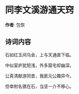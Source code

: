 # 同李文溪游通天窍

**作者**: 包恢

## 诗词内容

石如红玉间乌金，上与天通直下临。

中似室庐犹短浅，外多窟宅却幽深。

公真清献游同昔，我匪元公趣异今。

但幸附名镌在石，当坚一介不移心。

